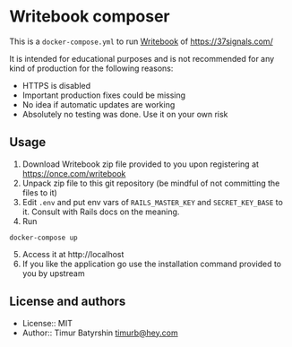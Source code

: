 # Writebook composer

This is a `docker-compose.yml` to run [Writebook](https://once.com/writebook) of https://37signals.com/

It is intended for educational purposes and is not recommended for any kind of production for the following reasons:
- HTTPS is disabled
- Important production fixes could be missing
- No idea if automatic updates are working
- Absolutely no testing was done. Use it on your own risk

## Usage

1. Download Writebook zip file provided to you upon registering at https://once.com/writebook
2. Unpack zip file to this git repository (be mindful of not committing the files to it)
3. Edit `.env` and put env vars of `RAILS_MASTER_KEY` and `SECRET_KEY_BASE` to it. Consult with Rails docs on the meaning.
4. Run
```
docker-compose up
```
5. Access it at http://localhost
6. If you like the application go use the installation command provided to you by upstream


## License and authors
* License:: MIT
* Author:: Timur Batyrshin <timurb@hey.com>

